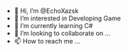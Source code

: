 - 👋 Hi, I’m @EchoXazsk
- 👀 I’m interested in Developing Game
- 🌱 I’m currently learning C#
- 💞️ I’m looking to collaborate on ...
- 📫 How to reach me ...

<!---
EchoXazsk/EchoXazsk is a ✨ special ✨ repository because its `README.md` (this file) appears on your GitHub profile.
You can click the Preview link to take a look at your changes.
--->
